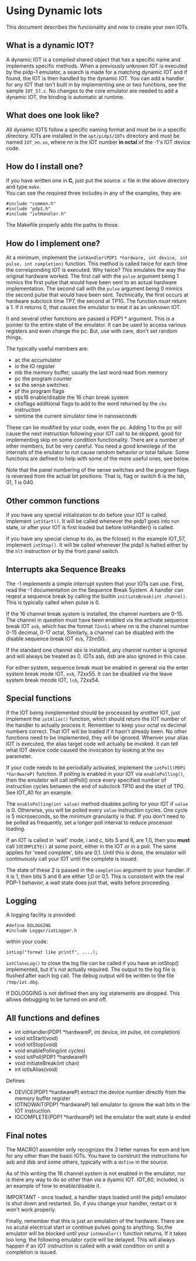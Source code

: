 # Using Dynamic Iots

This document describes the funcionality and now to create your own IOTs.

## What is a dynamic IOT?

A dynamic IOT is a compiled shared object that has a specific name and implements specific methods.
When a previously unknown IOT is executed by the pidp-1 emulator, a search is made for a matching dynamic IOT and
if found, the IOT is then handled by the dynamic IOT.
You can add a handler for any IOT that isn't built in by implementing one or two functions, see the sample
`IOT_57.c`.
No changes to the core emulator are needed to add a dynamic IOT, the binding is automatic at runtime.

## What does one look like?

All dynamic IOTS follow a specific naming format and must be in a specific directory.
IOTs are installed in the `opt/pidp1/IOTs` directory and must be named `IOT_nn.so`, where *nn* is the IOT number
**in octal** of the -1's IOT device code.

## How do I install one?

If you have written one in **C**, just put the source \.c file in the above directory and type `make`.<br>
You can see the required three includes in any of the examples, they are
```
#include "common.h"
#include "pdp1.h"
#include "iotHandler.h"
```
The Makefile properly adds the paths to those.

## How do I implement one?

At a minimum, implement the `iotHandler(PDP1 *hardware, int device, int pulse, int completion)` function.
This method is called twice for each time the corresponding IOT is executed.
Why twice? This emulates the way the original hardware worked.
The first call with the `pulse` argument being 1 mimics the first pulse that would have been sent
to an actual hardware implementation.
The second call with the `pulse` argument being 0 mimics the second pulse that would have been sent.
Technically, the first occurs at hardware subclock time TP7, the second at TP10.
The function *must* return a 1. If it returns 0, that causes the emulator to treat it as an unknown IOT.

It and several other functions are passed a PDP1 \* argument. This is a pointer to the entire state of the emulator.
It can be used to access various registers and even change the pc. But, use with care, don't set random things.

The typically useful members are:

- ac       the accumulator
- io       the IO register
- mb       the memory buffer, usually the last word read from memory
- pc       the program counter
- ss       the sense switches
- pf       the program flags
- sbs16    enable/disable the 16 chan break system
- cksflags additional flags to add to the word returned by the `cks` instruction
- simtime  the current simulator time in nanoseconds

These can be modified by your code, even the pc.
Adding 1 to the pc will cause the next instruction following your IOT call to be skipped, good for implementing
skip on some condition functionality.
There are a number of other members, but be very careful. You need a good knwolege of the internals of the enulator
to not cause random behavior or total failure.
Some functions are defined to help with some of the more useful ones, see below.

Note that the panel numbering of the sense switches and the program flags is reversed from the actual bit positions.
That is, flag or switch 6 is the lsb, 01, 1 is 040.

## Other common functions

If you have any special initialization to do before your IOT is called, implement `iotStart()`.
It will be called whenever the pidp1 goes into run state, or after your IOT is first loaded but
before iotHandler() is called.

If you have any special clenup to do, as the fclose() in the example IOT_57, implement `iotStop()`.
It will be called whenever the pidp1 is halted either by the `hlt` instruction or by the front panel switch.

## Interrupts aka Sequence Breaks

The -1 implements a simple interrupt system that your IOTs can use.
First, read the -1 documentation on the Sequence Break System.
A handler can reqest a sequence break by calling the builtin `initiateBreak(int channel)`.
This is typically called when pulse is 0.

If the 16 channel break system is installed, the channel numbers are 0-15.
The channel in question must have been enabled via the activate sequence break IOT `asb`, which has the format
`72nn51` where *nn* is the channel number 0-15 decimal, 0-17 octal,
Similarly, a channel can be disabled with the disable sequence break IOT `dsb`, 72nn50.

If the standard one channel sbs is installed, any channel number is ignored and will always be treated as 0.
IOTs asb, dsb are also ignored in this case.

For either system, sequence break must be enabled in general via the enter system break mode IOT, `esb`, 72xx55.
It can be disabled via the leave system break moode IOT, `lsb`, 72xx54.

## Special functions
If the IOT being inmplemented should be processed by another IOT, just implement the `iotAlias()`
function, which should return the IOT number of the handler to actually process it. Remember to keep your octal
vs decimal numbers correct.
That IOT will be loaded if it hasn't already been.
No other functions need to be implemented, they will be ignored.
Whenver your alias IOT is executed, the alias target code will actually be invoked.
It can tell what IOT device code caused the invocation by looking at the `dev` parameter.

If your code needs to be periodially activated, implement the `iotPoll(PDP1 *hardwareP)` function.
If polling is enabled in your IOT via `enablePolling()`, then the emulator will call
iotPoll() once every specified number of instruction cycles between the end of subclock TP10 and the start of TP0.
See IOT_40 for an example.

The `enablePolling(int value)` method disables polling for your IOT if `value` is 0.
Otherwise, you will be polled every `value` instruction cycles.
One cycle is 5 microseconds, so the minimum granularity is that.
If you don't need to be polled as frequently, set a longer poll interval to reduce processor loading.

If an IOT is called in 'wait' mode, i and c, bits 5 and 6, are 1,0, then you **must** call `IOCOMPLETE()`
at some point, either in the IOT or in a poll. The same applies for 'need complete', bits are 0,1.
Until this is done, the emulator will continuously call your IOT until the complete is issued.

The state of these 2 is passed in the `completion` argument to your handler.
if it is 1, then bits 5 and 6 are either 1,0 or 0,1.
This is consistent with the real PDP-1 behavior, a wait state does just that, waits before proceeding.

## Logging

A logging facility is provided:
```
#define DOLOGGING
#include Logger/iotLogger.h
```
within your code:
```
iotLog("format like printf", ....);
```
`iotCloseLog()` to close the log file can be called if you have an iotStop() implemented,
but it's not actually required. The output to the log file is flushed after each log call.
The debug output will be written to the file `/tmp/iot.dbg`.

If DOLOGGING is not defined then any log statements are dropped.
This allows debugging to be turned on and off.

## All functions and defines

- int iotHandler(PDP1 \*hardwareP, int device, int pulse, int completion)
- void iotStart(void)
- void iotStop(void)
- void enablePolling(int cycles)
- void iotPoll(PDP1 \*hardwareP)
- void initiateBreak(int chan)
- int iotIsAlias(void)

Defines

- DEVICE(PDP1 \*hardwareP)     extract the device number directly from the memory buffer register
- IOTNOWAIT(PDP1 \*hardwareP)  tell emulator to ignore the wait bits in the IOT instruction
- IOCOMPLETE(PDP1 \*hardwareP) tell the emulator the wait state is ended

## Final notes

The MACRO1 assembler only recognizes the 3 letter names for esm and lsm for any other than the basic IOTs.
You have to construct the instructions for asb and dsb and some others, typically with a `define` in the source.

As of this writing the 16 channel system is not enabled in the emulator, nor is there any way to do so
other than via a dyamic IOT.
IOT_60, included, is an example of how to enable/disable it.

IMPORTANT - once loaded, a handler stays loaded until the pidp1 emulator is shut down and restarted. So, if you change your handler, restart or it won't work properly.

Finally, remember that this is just an emulation of the hardware. There are no acutal electrical start or continue
pulses going to anything. So,the emulator will be blocked until your `iotHandler()` function returns.
If it takes too long, the following emulator cycle will be delayed.
This will always happen if an IOT instruction is called with a wait condition on until a completion is issued.
